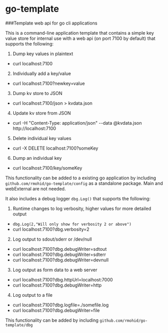 # go-template
###Template web api for go cli applications

This is a command-line application template that contains a simple key value store for internal use with a web api (on port 7100 by default) that supports the following:

1. Dump key values in plaintext
  * curl localhost:7100
2. Individually add a key/value
  * curl localhost:7100?newkey=value
3. Dump kv store to JSON
  * curl localhost:7100/json > kvdata.json
4. Update kv store from JSON
  * curl -H "Content-Type: application/json" --data @kvdata.json http://localhost:7100
5. Delete individual key values
  * curl -X DELETE localhost:7100?someKey
6. Dump an individual key
  * curl localhost:7100/key/someKey

This functionality can be added to a existing go application by including `github.com/rmohid/go-template/config` as a standalone package. Main and webExternal are not needed.

It also includes a debug logger `dbg.Log()` that supports the following:

1. Runtime changes to log verbosity, higher values for more detailed output
  * `dbg.Log(2,"Will only show for verbosity 2 or above")`
  * curl localhost:7100?dbg.verbosity=2
2. Log output to sdout/sderr or /dev/null
  * curl localhost:7100?dbg.debugWriter=sdtout
  * curl localhost:7100?dbg.debugWriter=sdterr
  * curl localhost:7100?dbg.debugWriter=devnull
3. Log output as form data to a web server
  * curl localhost:7100?dbg.httpUrl=localhost:7000
  * curl localhost:7100?dbg.debugWriter=http
4. Log output to a file
  * curl localhost:7100?dbg.logfile=./somefile.log
  * curl localhost:7100?dbg.debugWriter=file

This functionality can be added by including `github.com/rmohid/go-template/dbg`

